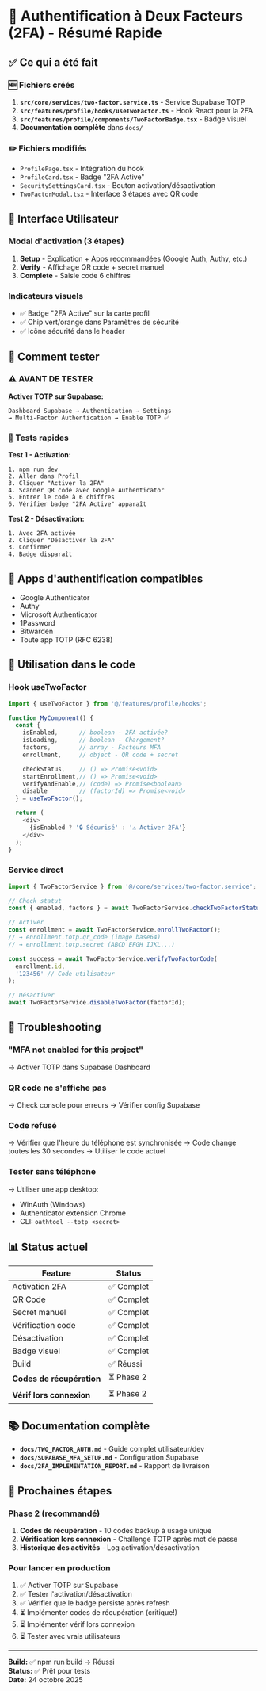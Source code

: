 # 🎯 Authentification à Deux Facteurs (2FA) - Résumé Rapide

## ✅ Ce qui a été fait

### 🆕 Fichiers créés

1. **`src/core/services/two-factor.service.ts`** - Service Supabase TOTP
2. **`src/features/profile/hooks/useTwoFactor.ts`** - Hook React pour la 2FA
3. **`src/features/profile/components/TwoFactorBadge.tsx`** - Badge visuel
4. **Documentation complète** dans `docs/`

### ✏️ Fichiers modifiés

- `ProfilePage.tsx` - Intégration du hook
- `ProfileCard.tsx` - Badge "2FA Active"
- `SecuritySettingsCard.tsx` - Bouton activation/désactivation
- `TwoFactorModal.tsx` - Interface 3 étapes avec QR code

## 🎨 Interface Utilisateur

### Modal d'activation (3 étapes)

1. **Setup** - Explication + Apps recommandées (Google Auth, Authy, etc.)
2. **Verify** - Affichage QR code + secret manuel
3. **Complete** - Saisie code 6 chiffres

### Indicateurs visuels

- ✅ Badge "2FA Active" sur la carte profil
- ✅ Chip vert/orange dans Paramètres de sécurité
- ✅ Icône sécurité dans le header

## 🔧 Comment tester

### ⚠️ AVANT DE TESTER

**Activer TOTP sur Supabase:**

```
Dashboard Supabase → Authentication → Settings
→ Multi-Factor Authentication → Enable TOTP ✅
```

### 🧪 Tests rapides

**Test 1 - Activation:**

```
1. npm run dev
2. Aller dans Profil
3. Cliquer "Activer la 2FA"
4. Scanner QR code avec Google Authenticator
5. Entrer le code à 6 chiffres
6. Vérifier badge "2FA Active" apparaît
```

**Test 2 - Désactivation:**

```
1. Avec 2FA activée
2. Cliquer "Désactiver la 2FA"
3. Confirmer
4. Badge disparaît
```

## 📱 Apps d'authentification compatibles

- Google Authenticator
- Authy
- Microsoft Authenticator
- 1Password
- Bitwarden
- Toute app TOTP (RFC 6238)

## 🔐 Utilisation dans le code

### Hook useTwoFactor

```typescript
import { useTwoFactor } from '@/features/profile/hooks';

function MyComponent() {
  const {
    isEnabled,      // boolean - 2FA activée?
    isLoading,      // boolean - Chargement?
    factors,        // array - Facteurs MFA
    enrollment,     // object - QR code + secret

    checkStatus,    // () => Promise<void>
    startEnrollment,// () => Promise<void>
    verifyAndEnable,// (code) => Promise<boolean>
    disable         // (factorId) => Promise<void>
  } = useTwoFactor();

  return (
    <div>
      {isEnabled ? '🔒 Sécurisé' : '⚠️ Activer 2FA'}
    </div>
  );
}
```

### Service direct

```typescript
import { TwoFactorService } from '@/core/services/two-factor.service';

// Check statut
const { enabled, factors } = await TwoFactorService.checkTwoFactorStatus();

// Activer
const enrollment = await TwoFactorService.enrollTwoFactor();
// → enrollment.totp.qr_code (image base64)
// → enrollment.totp.secret (ABCD EFGH IJKL...)

const success = await TwoFactorService.verifyTwoFactorCode(
  enrollment.id,
  '123456' // Code utilisateur
);

// Désactiver
await TwoFactorService.disableTwoFactor(factorId);
```

## 🐛 Troubleshooting

### "MFA not enabled for this project"

→ Activer TOTP dans Supabase Dashboard

### QR code ne s'affiche pas

→ Check console pour erreurs
→ Vérifier config Supabase

### Code refusé

→ Vérifier que l'heure du téléphone est synchronisée
→ Code change toutes les 30 secondes
→ Utiliser le code actuel

### Tester sans téléphone

→ Utiliser une app desktop:

- WinAuth (Windows)
- Authenticator extension Chrome
- CLI: `oathtool --totp <secret>`

## 📊 Status actuel

| Feature                   | Status     |
| ------------------------- | ---------- |
| Activation 2FA            | ✅ Complet |
| QR Code                   | ✅ Complet |
| Secret manuel             | ✅ Complet |
| Vérification code         | ✅ Complet |
| Désactivation             | ✅ Complet |
| Badge visuel              | ✅ Complet |
| Build                     | ✅ Réussi  |
| **Codes de récupération** | ⏳ Phase 2 |
| **Vérif lors connexion**  | ⏳ Phase 2 |

## 📚 Documentation complète

- **`docs/TWO_FACTOR_AUTH.md`** - Guide complet utilisateur/dev
- **`docs/SUPABASE_MFA_SETUP.md`** - Configuration Supabase
- **`docs/2FA_IMPLEMENTATION_REPORT.md`** - Rapport de livraison

## 🚀 Prochaines étapes

### Phase 2 (recommandé)

1. **Codes de récupération** - 10 codes backup à usage unique
2. **Vérification lors connexion** - Challenge TOTP après mot de passe
3. **Historique des activités** - Log activation/désactivation

### Pour lancer en production

1. ✅ Activer TOTP sur Supabase
2. ✅ Tester l'activation/désactivation
3. ✅ Vérifier que le badge persiste après refresh
4. ⏳ Implémenter codes de récupération (critique!)
5. ⏳ Implémenter vérif lors connexion
6. ⏳ Tester avec vrais utilisateurs

---

**Build:** ✅ npm run build → Réussi  
**Status:** ✅ Prêt pour tests  
**Date:** 24 octobre 2025
